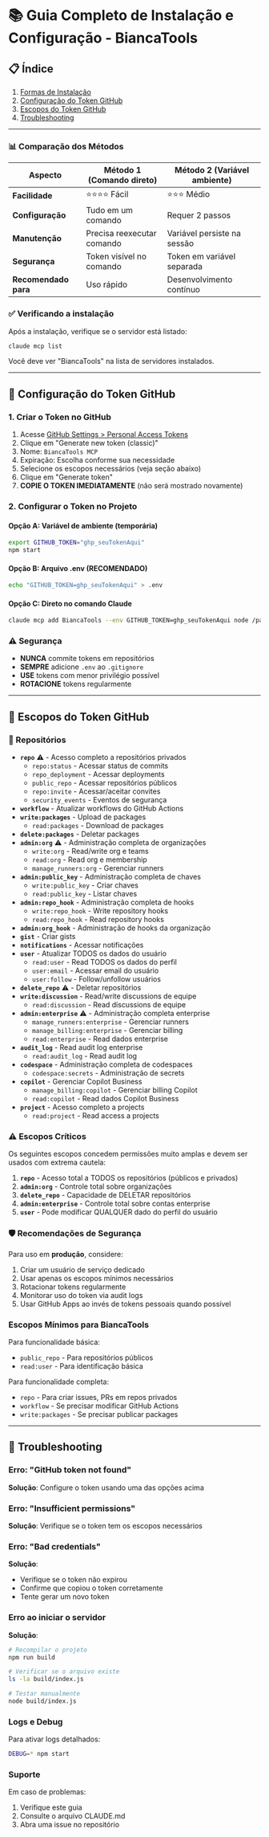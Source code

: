# 📚 Guia Completo de Instalação e Configuração - BiancaTools

## 📋 Índice
1. [Formas de Instalação](#formas-de-instalação)
2. [Configuração do Token GitHub](#configuração-do-token-github)
3. [Escopos do Token GitHub](#escopos-do-token-github)
4. [Troubleshooting](#troubleshooting)

---


### 📊 Comparação dos Métodos

| Aspecto | Método 1 (Comando direto) | Método 2 (Variável ambiente) |
|---------|---------------------------|-----------------------------|
| **Facilidade** | ⭐⭐⭐⭐ Fácil | ⭐⭐⭐ Médio |
| **Configuração** | Tudo em um comando | Requer 2 passos |
| **Manutenção** | Precisa reexecutar comando | Variável persiste na sessão |
| **Segurança** | Token visível no comando | Token em variável separada |
| **Recomendado para** | Uso rápido | Desenvolvimento contínuo |

### ✅ Verificando a instalação

Após a instalação, verifique se o servidor está listado:
```bash
claude mcp list
```

Você deve ver "BiancaTools" na lista de servidores instalados.

---

## 🔐 Configuração do Token GitHub

### 1. Criar o Token no GitHub

1. Acesse [GitHub Settings > Personal Access Tokens](https://github.com/settings/tokens)
2. Clique em "Generate new token (classic)"
3. Nome: `BiancaTools MCP`
4. Expiração: Escolha conforme sua necessidade
5. Selecione os escopos necessários (veja seção abaixo)
6. Clique em "Generate token"
7. **COPIE O TOKEN IMEDIATAMENTE** (não será mostrado novamente)

### 2. Configurar o Token no Projeto

#### Opção A: Variável de ambiente (temporária)
```bash
export GITHUB_TOKEN="ghp_seuTokenAqui"
npm start
```

#### Opção B: Arquivo .env (RECOMENDADO)
```bash
echo "GITHUB_TOKEN=ghp_seuTokenAqui" > .env
```

#### Opção C: Direto no comando Claude
```bash
claude mcp add BiancaTools --env GITHUB_TOKEN=ghp_seuTokenAqui node /path/to/build/index.js
```

### ⚠️ Segurança

- **NUNCA** commite tokens em repositórios
- **SEMPRE** adicione `.env` ao `.gitignore`
- **USE** tokens com menor privilégio possível
- **ROTACIONE** tokens regularmente

---

## 🔑 Escopos do Token GitHub

### 📂 Repositórios
- **`repo`** ⚠️ - Acesso completo a repositórios privados
  - `repo:status` - Acessar status de commits
  - `repo_deployment` - Acessar deployments
  - `public_repo` - Acessar repositórios públicos
  - `repo:invite` - Acessar/aceitar convites
  - `security_events` - Eventos de segurança
- **`workflow`** - Atualizar workflows do GitHub Actions
- **`write:packages`** - Upload de packages
  - `read:packages` - Download de packages
- **`delete:packages`** - Deletar packages
- **`admin:org`** ⚠️ - Administração completa de organizações
  - `write:org` - Read/write org e teams
  - `read:org` - Read org e membership
  - `manage_runners:org` - Gerenciar runners
- **`admin:public_key`** - Administração completa de chaves
  - `write:public_key` - Criar chaves
  - `read:public_key` - Listar chaves
- **`admin:repo_hook`** - Administração completa de hooks
  - `write:repo_hook` - Write repository hooks
  - `read:repo_hook` - Read repository hooks
- **`admin:org_hook`** - Administração de hooks da organização
- **`gist`** - Criar gists
- **`notifications`** - Acessar notificações
- **`user`** - Atualizar TODOS os dados do usuário
  - `read:user` - Read TODOS os dados do perfil
  - `user:email` - Acessar email do usuário
  - `user:follow` - Follow/unfollow usuários
- **`delete_repo`** ⚠️ - Deletar repositórios
- **`write:discussion`** - Read/write discussions de equipe
  - `read:discussion` - Read discussions de equipe
- **`admin:enterprise`** ⚠️ - Administração completa enterprise
  - `manage_runners:enterprise` - Gerenciar runners
  - `manage_billing:enterprise` - Gerenciar billing
  - `read:enterprise` - Read dados enterprise
- **`audit_log`** - Read audit log enterprise
  - `read:audit_log` - Read audit log
- **`codespace`** - Administração completa de codespaces
  - `codespace:secrets` - Administração de secrets
- **`copilot`** - Gerenciar Copilot Business
  - `manage_billing:copilot` - Gerenciar billing Copilot
  - `read:copilot` - Read dados Copilot Business
- **`project`** - Acesso completo a projects
  - `read:project` - Read access a projects

### ⚠️ **Escopos Críticos**

Os seguintes escopos concedem permissões muito amplas e devem ser usados com extrema cautela:

1. **`repo`** - Acesso total a TODOS os repositórios (públicos e privados)
2. **`admin:org`** - Controle total sobre organizações
3. **`delete_repo`** - Capacidade de DELETAR repositórios
4. **`admin:enterprise`** - Controle total sobre contas enterprise
5. **`user`** - Pode modificar QUALQUER dado do perfil do usuário

### 🛡️ Recomendações de Segurança

Para uso em **produção**, considere:
1. Criar um usuário de serviço dedicado
2. Usar apenas os escopos mínimos necessários
3. Rotacionar tokens regularmente
4. Monitorar uso do token via audit logs
5. Usar GitHub Apps ao invés de tokens pessoais quando possível

### Escopos Mínimos para BiancaTools

Para funcionalidade básica:
- `public_repo` - Para repositórios públicos
- `read:user` - Para identificação básica

Para funcionalidade completa:
- `repo` - Para criar issues, PRs em repos privados
- `workflow` - Se precisar modificar GitHub Actions
- `write:packages` - Se precisar publicar packages

---

## 🔧 Troubleshooting

### Erro: "GitHub token not found"
**Solução**: Configure o token usando uma das opções acima

### Erro: "Insufficient permissions"
**Solução**: Verifique se o token tem os escopos necessários

### Erro: "Bad credentials"
**Solução**: 
- Verifique se o token não expirou
- Confirme que copiou o token corretamente
- Tente gerar um novo token

### Erro ao iniciar o servidor
**Solução**:
```bash
# Recompilar o projeto
npm run build

# Verificar se o arquivo existe
ls -la build/index.js

# Testar manualmente
node build/index.js
```

### Logs e Debug

Para ativar logs detalhados:
```bash
DEBUG=* npm start
```

### Suporte

Em caso de problemas:
1. Verifique este guia
2. Consulte o arquivo CLAUDE.md
3. Abra uma issue no repositório